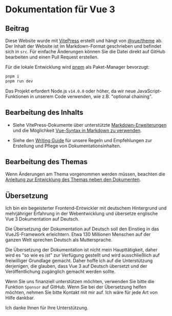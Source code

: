 # Dokumentation für Vue 3

## Beitrag

Diese Website wurde mit [VitePress](https://github.com/vuejs/vitepress) erstellt und hängt von [@vue/theme](https://github.com/vuejs/vue-theme) ab. Der Inhalt der Website ist im Markdown-Format geschrieben und befindet sich in `src`. Für einfache Änderungen können Sie die Datei direkt auf GitHub bearbeiten und einen Pull Request erstellen.

Für die lokale Entwicklung wird [pnpm](https://pnpm.io/) als Paket-Manager bevorzugt:

```bash
pnpm i
pnpm run dev
```

Das Projekt erfordert Node.js `v14.0.0` oder höher, da wir neue JavaScript-Funktionen in unserem Code verwenden, wie z.B. "optional chaining".


## Bearbeitung des Inhalts

- Siehe VitePress-Dokumente über unterstützte [Markdown-Erweiterungen](https://vitepress.vuejs.org/guide/markdown.html) und die Möglichkeit [Vue-Syntax in Markdown zu verwenden](https://vitepress.vuejs.org/guide/using-vue.html).

- Siehe den [Writing Guide](https://github.com/vuejs/docs/blob/main/.github/contributing/writing-guide.md) für unsere Regeln und Empfehlungen zur Erstellung und Pflege von Dokumentationsinhalten.


## Bearbeitung des Themas

Wenn Änderungen am Thema vorgenommen werden müssen, beachten die  [Anleitung zur Entwicklung des Themas neben den Dokumenten](https://github.com/vuejs/vue-theme#developing-with-real-content).


## Übersetzung

Ich bin ein begeisterter Frontend-Entwickler mit deutschem Hintergrund und mehrjähriger Erfahrung in der Webentwicklung und übersetze englische Vue 3 Dokumentation auf Deutsch.

Die Übersetzung der Dokumentation auf Deutsch soll den Einstieg in das VueJS-Framework erleichtern. Etwa 130 Millionen Menschen auf der ganzen Welt sprechen Deutsch als Muttersprache.

Die Übersetzung der Dokumentation ist nicht mein Haupttätigkeit, daher wird es "so wie es ist" zur Verfügung gestellt und wird ausschließlich auf freiwilliger Grundlage gemacht. Daher hoffe ich auf die Unterstützung derjenigen, die glauben, dass Vue 3 auf Deutsch übersetzt und der Veröffentlichung zugänglich gemacht werden sollte.

Wenn Sie uns finanziell unterstützen möchten, verwenden Sie bitte die Funktion `Sponsor` auf GitHub. Wenn Sie bei der Übersetzung helfen möchten, nehmen Sie bitte Kontakt mit mir auf. Ich wäre für jede Art von Hilfe dankbar.

Ich danke Ihnen für Ihre Unterstützung.
